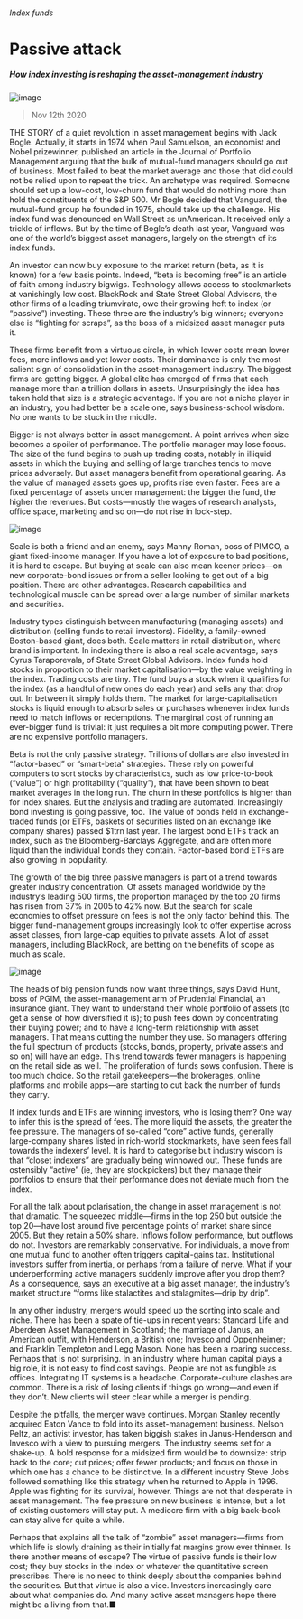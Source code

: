 ###### Index funds
# Passive attack 
##### How index investing is reshaping the asset-management industry 
![image](images/20201114_SRD002_0.jpg) 
> Nov 12th 2020 
THE STORY of a quiet revolution in asset management begins with Jack Bogle. Actually, it starts in 1974 when Paul Samuelson, an economist and Nobel prizewinner, published an article in the Journal of Portfolio Management arguing that the bulk of mutual-fund managers should go out of business. Most failed to beat the market average and those that did could not be relied upon to repeat the trick. An archetype was required. Someone should set up a low-cost, low-churn fund that would do nothing more than hold the constituents of the S&amp;P 500. Mr Bogle decided that Vanguard, the mutual-fund group he founded in 1975, should take up the challenge. His index fund was denounced on Wall Street as unAmerican. It received only a trickle of inflows. But by the time of Bogle’s death last year, Vanguard was one of the world’s biggest asset managers, largely on the strength of its index funds.
An investor can now buy exposure to the market return (beta, as it is known) for a few basis points. Indeed, “beta is becoming free” is an article of faith among industry bigwigs. Technology allows access to stockmarkets at vanishingly low cost. BlackRock and State Street Global Advisors, the other firms of a leading triumvirate, owe their growing heft to index (or “passive”) investing. These three are the industry’s big winners; everyone else is “fighting for scraps”, as the boss of a midsized asset manager puts it.

These firms benefit from a virtuous circle, in which lower costs mean lower fees, more inflows and yet lower costs. Their dominance is only the most salient sign of consolidation in the asset-management industry. The biggest firms are getting bigger. A global elite has emerged of firms that each manage more than a trillion dollars in assets. Unsurprisingly the idea has taken hold that size is a strategic advantage. If you are not a niche player in an industry, you had better be a scale one, says business-school wisdom. No one wants to be stuck in the middle.
Bigger is not always better in asset management. A point arrives when size becomes a spoiler of performance. The portfolio manager may lose focus. The size of the fund begins to push up trading costs, notably in illiquid assets in which the buying and selling of large tranches tends to move prices adversely. But asset managers benefit from operational gearing. As the value of managed assets goes up, profits rise even faster. Fees are a fixed percentage of assets under management: the bigger the fund, the higher the revenues. But costs—mostly the wages of research analysts, office space, marketing and so on—do not rise in lock-step.
![image](images/20201114_SRC854_0.png) 

Scale is both a friend and an enemy, says Manny Roman, boss of PIMCO, a giant fixed-income manager. If you have a lot of exposure to bad positions, it is hard to escape. But buying at scale can also mean keener prices—on new corporate-bond issues or from a seller looking to get out of a big position. There are other advantages. Research capabilities and technological muscle can be spread over a large number of similar markets and securities.
Industry types distinguish between manufacturing (managing assets) and distribution (selling funds to retail investors). Fidelity, a family-owned Boston-based giant, does both. Scale matters in retail distribution, where brand is important. In indexing there is also a real scale advantage, says Cyrus Taraporevala, of State Street Global Advisors. Index funds hold stocks in proportion to their market capitalisation—by the value weighting in the index. Trading costs are tiny. The fund buys a stock when it qualifies for the index (as a handful of new ones do each year) and sells any that drop out. In between it simply holds them. The market for large-capitalisation stocks is liquid enough to absorb sales or purchases whenever index funds need to match inflows or redemptions. The marginal cost of running an ever-bigger fund is trivial: it just requires a bit more computing power. There are no expensive portfolio managers.
Beta is not the only passive strategy. Trillions of dollars are also invested in “factor-based” or “smart-beta” strategies. These rely on powerful computers to sort stocks by characteristics, such as low price-to-book (“value”) or high profitability (“quality”), that have been shown to beat market averages in the long run. The churn in these portfolios is higher than for index shares. But the analysis and trading are automated. Increasingly bond investing is going passive, too. The value of bonds held in exchange-traded funds (or ETFs, baskets of securities listed on an exchange like company shares) passed $1trn last year. The largest bond ETFs track an index, such as the Bloomberg-Barclays Aggregate, and are often more liquid than the individual bonds they contain. Factor-based bond ETFs are also growing in popularity.
The growth of the big three passive managers is part of a trend towards greater industry concentration. Of assets managed worldwide by the industry’s leading 500 firms, the proportion managed by the top 20 firms has risen from 37% in 2005 to 42% now. But the search for scale economies to offset pressure on fees is not the only factor behind this. The bigger fund-management groups increasingly look to offer expertise across asset classes, from large-cap equities to private assets. A lot of asset managers, including BlackRock, are betting on the benefits of scope as much as scale.
![image](images/20201114_SRC856_0.png) 

The heads of big pension funds now want three things, says David Hunt, boss of PGIM, the asset-management arm of Prudential Financial, an insurance giant. They want to understand their whole portfolio of assets (to get a sense of how diversified it is); to push fees down by concentrating their buying power; and to have a long-term relationship with asset managers. That means cutting the number they use. So managers offering the full spectrum of products (stocks, bonds, property, private assets and so on) will have an edge. This trend towards fewer managers is happening on the retail side as well. The proliferation of funds sows confusion. There is too much choice. So the retail gatekeepers—the brokerages, online platforms and mobile apps—are starting to cut back the number of funds they carry.
If index funds and ETFs are winning investors, who is losing them? One way to infer this is the spread of fees. The more liquid the assets, the greater the fee pressure. The managers of so-called “core” active funds, generally large-company shares listed in rich-world stockmarkets, have seen fees fall towards the indexers’ level. It is hard to categorise but industry wisdom is that “closet indexers” are gradually being winnowed out. These funds are ostensibly “active” (ie, they are stockpickers) but they manage their portfolios to ensure that their performance does not deviate much from the index.
For all the talk about polarisation, the change in asset management is not that dramatic. The squeezed middle—firms in the top 250 but outside the top 20—have lost around five percentage points of market share since 2005. But they retain a 50% share. Inflows follow performance, but outflows do not. Investors are remarkably conservative. For individuals, a move from one mutual fund to another often triggers capital-gains tax. Institutional investors suffer from inertia, or perhaps from a failure of nerve. What if your underperforming active managers suddenly improve after you drop them? As a consequence, says an executive at a big asset manager, the industry’s market structure “forms like stalactites and stalagmites—drip by drip”.
In any other industry, mergers would speed up the sorting into scale and niche. There has been a spate of tie-ups in recent years: Standard Life and Aberdeen Asset Management in Scotland; the marriage of Janus, an American outfit, with Henderson, a British one; Invesco and Oppenheimer; and Franklin Templeton and Legg Mason. None has been a roaring success. Perhaps that is not surprising. In an industry where human capital plays a big role, it is not easy to find cost savings. People are not as fungible as offices. Integrating IT systems is a headache. Corporate-culture clashes are common. There is a risk of losing clients if things go wrong—and even if they don’t. New clients will steer clear while a merger is pending.
Despite the pitfalls, the merger wave continues. Morgan Stanley recently acquired Eaton Vance to fold into its asset-management business. Nelson Peltz, an activist investor, has taken biggish stakes in Janus-Henderson and Invesco with a view to pursuing mergers. The industry seems set for a shake-up. A bold response for a midsized firm would be to downsize: strip back to the core; cut prices; offer fewer products; and focus on those in which one has a chance to be distinctive. In a different industry Steve Jobs followed something like this strategy when he returned to Apple in 1996. Apple was fighting for its survival, however. Things are not that desperate in asset management. The fee pressure on new business is intense, but a lot of existing customers will stay put. A mediocre firm with a big back-book can stay alive for quite a while.
Perhaps that explains all the talk of “zombie” asset managers—firms from which life is slowly draining as their initially fat margins grow ever thinner. Is there another means of escape? The virtue of passive funds is their low cost; they buy stocks in the index or whatever the quantitative screen prescribes. There is no need to think deeply about the companies behind the securities. But that virtue is also a vice. Investors increasingly care about what companies do. And many active asset managers hope there might be a living from that.■
